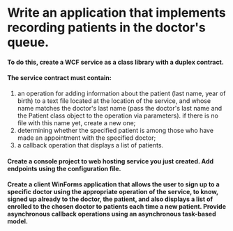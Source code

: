 # Write an application that implements recording patients in the doctor's queue.
#### To do this, create a WCF service as a class library with a duplex contract.
#### The service contract must contain:
1. an operation for adding information about the patient (last name, year of birth) to a text file located at the location of the service, and whose name matches the doctor's last name (pass the doctor's last name and the Patient class object to the operation via parameters). if there is no file with this name yet, create a new one;
2. determining whether the specified patient is among those who have made an appointment with the specified doctor;
3. a callback operation that displays a list of patients.
#### Create a console project to web hosting service you just created. Add endpoints using the configuration file.
#### Create a client WinForms application that allows the user to sign up to a specific doctor using the appropriate operation of the service, to know, signed up already to the doctor, the patient, and also displays a list of enrolled to the chosen doctor to patients each time a new patient. Provide asynchronous callback operations using an asynchronous task-based model.
